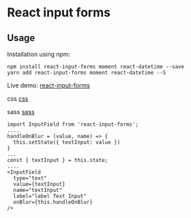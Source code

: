 # React input forms
## Usage
Installation using npm:
```
npm install react-input-forms moment react-datetime --save
yarn add react-input-forms moment react-datetime --S
```

Live demo: [react-input-forms](https://mosliger.github.io/react-input-forms/build/)

css [css](https://mosliger.github.io/react-input-forms/build/react-input.css)

sass [sass](https://mosliger.github.io/react-input-forms/build/sass.rar)


```
import InputField from 'react-input-forms';
....
handleOnBlur = (value, name) => {
  this.setState({ textInput: value })
}
...
const { textInput } = this.state;
....
<InputField
  type="text"
  value={textInput}
  name="textInput"
  label="label Text Input"
  onBlur={this.handleOnBlur}
/>
```
